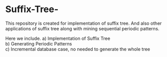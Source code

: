 # Suffix-Tree-
This repository is created for implementation of suffix tree. And also other applications of suffix tree along with mining sequential periodic patterns.

Here we include. 
a) Implementation of Suffix Tree</br>
b) Generating Periodic Patterns</br>
c) Incremental database case, no needed to generate the whole tree</br>
